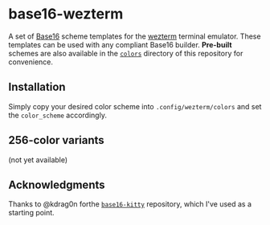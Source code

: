 # base16-wezterm

A set of [Base16](https://github.com/chriskempson/base16) scheme templates for
the [wezterm](https://github.com/wez/wezterm) terminal emulator. These
templates can be used with any compliant Base16 builder. **Pre-built** schemes
are also available in the [`colors`](https://github.com/dev-zero/base16-wezterm/tree/master/colors)
directory of this repository for convenience.

## Installation

Simply copy your desired color scheme into `.config/wezterm/colors` and 
set the `color_scheme` accordingly.

## 256-color variants

(not yet available)

## Acknowledgments

Thanks to @kdrag0n forthe [`base16-kitty`](https://github.com/kdrag0n/base16-kitty) repository,
which I've used as a starting point.
